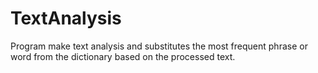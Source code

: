 # TextAnalysis
Program make text analysis and substitutes the most frequent phrase or word from the dictionary based on the processed text.
